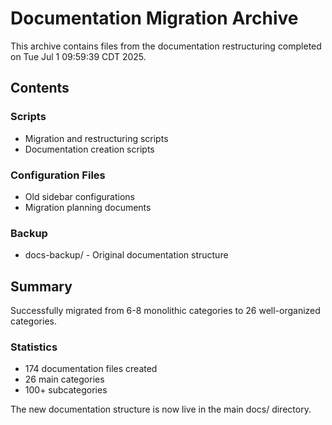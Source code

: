 # Documentation Migration Archive

This archive contains files from the documentation restructuring completed on Tue Jul  1 09:59:39 CDT 2025.

## Contents

### Scripts
- Migration and restructuring scripts
- Documentation creation scripts

### Configuration Files
- Old sidebar configurations
- Migration planning documents

### Backup
- docs-backup/ - Original documentation structure

## Summary
Successfully migrated from 6-8 monolithic categories to 26 well-organized categories.

### Statistics
- 174 documentation files created
- 26 main categories
- 100+ subcategories

The new documentation structure is now live in the main docs/ directory.
